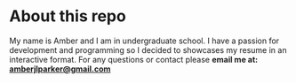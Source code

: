 # About this repo
My name is Amber and I am in undergraduate school. I have a passion
for development and programming so I decided to showcases my resume 
in an interactive format. For any questions or contact please **email me
at: amberjlparker@gmail.com**
